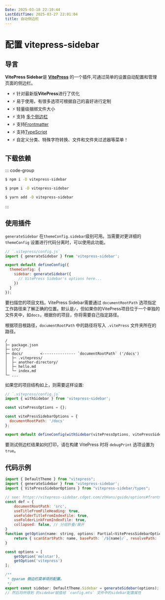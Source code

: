 ```yaml
---
Date: 2025-03-18 22:10:44
LastEditTime: 2025-03-27 22:01:04
title: 自动侧边栏
---
```


# 配置 vitepress-sidebar

## 导言

**VitePress Sidebar**是 **[VitePress](https://vitepress.dev)** 的一个插件,可通过简单的设置自动配置和管理页面的侧边栏。

- ⚡️ 针对最新版**VitePress**进行了优化
- ⚡️ 易于使用，有很多选项可根据自己的喜好进行定制
- ⚡️ 轻量级捆绑文件大小
- ⚡️ 支持 [多个侧边栏](https://vitepress.dev/reference/default-theme-sidebar#multiple-sidebars)
- ⚡️ 支持[Frontmatter](https://vitepress.dev/guide/frontmatter)
- ⚡️ 支持[TypeScript](https://www.typescriptlang.org)
- ⚡️ 自定义分类、特殊字符转换、文件和文件夹过滤器等菜单！


## 下载依赖
::: code-group

```sh [npm]
$ npm i -D vitepress-sidebar
```

```sh [pnpm]
$ pnpm i -D vitepress-sidebar
```

```sh [yarn]
$ yarn add -D vitepress-sidebar
```

:::

## 使用插件
`generateSidebar` 在`themeConfig.sidebar`级别可用。当需要对更详细的 `themeConfig` 设置进行代码分离时，可以使用此功能。

```javascript
// `.vitepress/config.js`
import { generateSidebar } from 'vitepress-sidebar';

export default defineConfig({
  themeConfig: {
    sidebar: generateSidebar({
      // VitePress Sidebar's options here...
    })
  }
});
```

要扫描您的项目文档，VitePress Sidebar需要通过 `documentRootPath` 选项指定工作路径来了解正确的位置。默认是`/`，但如果你的VitePress项目位于一个单独的文件夹中，如`docs`，根据你的项目，你将需要自己指定路径。

根据项目根路径，`documentRootPath` 中的路径将写入 `.vitePress` 文件夹所在的路径。

```text
/
├─ package.json
├─ src/
├─ docs/        <--------------- `documentRootPath` ('/docs')
│  ├─ .vitepress/
│  ├─ another-directory/
│  ├─ hello.md
│  └─ index.md
└─ ...
```

如果您的项目结构如上，则需要这样设置:

```javascript
// `.vitepress/config.js`
import { withSidebar } from 'vitepress-sidebar';

const vitePressOptions = {};

const vitePressSidebarOptions = {
  documentRootPath: '/docs'
};

export default defineConfig(withSidebar(vitePressOptions, vitePressSidebarOptions));
```

要测试侧边栏结果如何打印，请在构建 VitePress 时将 `debugPrint` 选项设置为 `true`。


## 代码示例

```javascript
import { DefaultTheme } from "vitepress";
import { generateSidebar } from 'vitepress-sidebar';
import { VitePressSidebarOptions } from "vitepress-sidebar/types";

// see: https://vitepress-sidebar.cdget.com/zhHans/guide/options#frontmattertitlefieldname
const def = {
    documentRootPath: 'src',
    useTitleFromFileHeading: true,
    useFolderTitleFromIndexFile: true,
    useFolderLinkFromIndexFile: true,
    collapsed: false, // 分组折叠/展开
}
function getOption(name: string, options: Partial<VitePressSidebarOptions> = {}) {
    return { scanStartPath: name, basePath: `/${name}/`, resolvePath: `/${name}/`, ...def, options }
}

const options = [
    getOption('molstar'),
    getOption('vitepress')
];

/**
 * @param 侧边栏菜单项的配置。
 */
export const sidebar: DefaultTheme.Sidebar = generateSidebar(options);
// 然后将所得到 的sidebar赋值给 `config.mts` 文件中的sidebar配置属性
```
